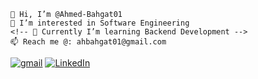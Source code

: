 ```
👋 Hi, I’m @Ahmed-Bahgat01
👀 I’m interested in Software Engineering
<!-- 🌱 Currently I’m learning Backend Development -->
📫 Reach me @: ahbahgat01@gmail.com
```
[![gmail](https://img.shields.io/badge/Gmail-D14836?style=for-the-badge&logo=gmail&logoColor=white)](mailto:ahbahgat01@gmail.com)
[![LinkedIn](https://img.shields.io/badge/LinkedIn-0077B5?style=for-the-badge&logo=linkedin&logoColor=white)](https://www.linkedin.com/in/ahmed-bahgat-ainshams/)



<!-- [![LinkedIn](https://img.shields.io/badge/LinkedIn-0077B5)](https://www.linkedin.com/in/ahmed-bahgat-ainshams/) -->
<!-- - 💞️ I’m looking to collaborate on ... -->

<!---
Ahmed-Bahgat01/Ahmed-Bahgat01 is a ✨ special ✨ repository because its `README.md` (this file) appears on your GitHub profile.
You can click the Preview link to take a look at your changes.
--->
